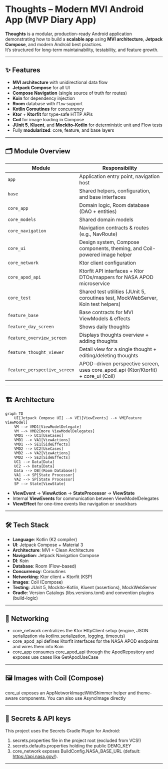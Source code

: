# Thoughts – Modern MVI Android App (MVP Diary App)

**Thoughts** is a modular, production-ready Android application demonstrating how to build a **scalable app** using **MVI architecture**, **Jetpack Compose**, and modern Android best practices.  
It’s structured for long-term maintainability, testability, and feature growth.

---

## ✨ Features

- **MVI architecture** with unidirectional data flow
- **Jetpack Compose** for all UI
- **Compose Navigation** (single source of truth for routes)
- **Koin** for dependency injection
- **Room** database with `Flow` support
- **Kotlin Coroutines** for concurrency
- **Ktor** + **Ktorfit** for type-safe HTTP APIs
- **Coil** for image loading in Compose
- **JUnit 5**, **Kluent**, and **Mockito-Kotlin** for deterministic unit and Flow tests
- Fully **modularized**: core, feature, and base layers

---

## 🗂 Module Overview

| Module                       | Responsibility                                                                     |
|------------------------------|------------------------------------------------------------------------------------|
| `app`                        | Application entry point, navigation host                                           |
| `base`                       | Shared helpers, configuration, and base interfaces                                 |
| `core_app`                   | Domain logic, Room database (DAO + entities)                                       |
| `core_models`                | Shared domain models                                                               |
| `core_navigation`            | Navigation contracts & routes (e.g., NavRoute)                                     |
| `core_ui`                    | Design system, Compose components, theming, and Coil-powered image helper          |
| `core_network`               | Ktor client configuration                                                          |
| `core_apod_api`              | Ktorfit API interfaces + Ktor DTOs/mappers for NASA APOD microservice              |
| `core_test`                  | Shared test utilities (JUnit 5, coroutines test, MockWebServer, Koin test helpers) |
| `feature_base`               | Base contracts for MVI ViewModels & effects                                        |
| `feature_day_screen`         | Shows daily thoughts                                                               |
| `feature_overview_screen`    | Displays thoughts overview + adding thoughts                                       |
| `feature_thought_viewer`     | Detail view for a single thought + editing/deleting thoughts                       |
| `feature_perspective_screen` | APOD-driven perspective screen, uses core_apod_api (Ktor/Ktorfit) + core_ui (Coil) |

---

## 🏗 Architecture

```mermaid
graph TD
    UI[Jetpack Compose UI] --> VE1[ViewEvents] --> VM[Feature ViewModel]
    VM --> VMD1[ViewModelDelegate]
    VM --> VMD2[more ViewModelDelegates]
    VMD1 --> UC1[UseCases]
    VMD1 --> VA1[ViewActions]
    VMD1 --> SE1[SideEffects]
    VMD2 --> UC2[UseCases]
    VMD2 --> VA2[ViewActions]
    VMD2 --> SE2[SideEffects]
    UC1 --> Data[Data]
    UC2 --> Data[Data]
    Data --> DB[(Room Database)]
    VA1 --> SP[State Processor]
    VA2 --> SP[State Processor]
    SP --> State[ViewState]
```

- **ViewEvent** → **ViewAction** → **StateProcessor** → **ViewState**
- Internal **ViewEvents** for communication between ViewModelDelegates
- **ViewEffect** for one-time events like navigation or snackbars

---

## 🛠 Tech Stack

- **Language**: Kotlin (K2 compiler)
- **UI**: Jetpack Compose + Material 3
- **Architecture**: MVI + Clean Architecture
- **Navigation**: Jetpack Navigation Compose
- **DI**: Koin
- **Database**: Room (Flow-based)
- **Concurrency**: Coroutines
- **Networking**: Ktor client + Ktorfit (KSP)
- **Images**: Coil (Compose)
- **Testing**: JUnit 5, Mockito-Kotlin, Kluent (assertions), MockWebServer
- **Gradle**: Version Catalogs (libs.versions.toml) and convention plugins (build-logic)

---

## 🔌 Networking

- core_network centralizes the Ktor HttpClient setup (engine, JSON serialization via kotlinx.serialization, logging, timeouts)
- core_apod_api defines Ktorfit interfaces for the NASA APOD endpoints and wires them into Koin
- core_app consumes core_apod_api through the ApodRepository and exposes use cases like GetApodUseCase

---

## 🖼 Images with Coil (Compose)

core_ui exposes an AppNetworkImageWithShimmer helper and theme-aware components. You can also use AsyncImage directly

---

## 🔐 Secrets & API keys

This project uses the Secrets Gradle Plugin for Android:
1. secrets.properties file in the project root (excluded from VCS!)
2. secrets.defaults.properties holding the public DEMO_KEY
3. core_network exposes BuildConfig.NASA_BASE_URL (default: https://api.nasa.gov/).

---